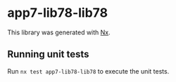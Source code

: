 # app7-lib78-lib78

This library was generated with [Nx](https://nx.dev).

## Running unit tests

Run `nx test app7-lib78-lib78` to execute the unit tests.
